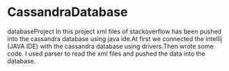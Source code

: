 # CassandraDatabase
databaseProject
In this project xml files of stackoverflow has been pushed into the cassandra database using java ide.At first we connected the intellij (JAVA IDE) with the cassandra database using drivers.Then wrote some code. I used parser to read the xml files and pushed the data into the database.

